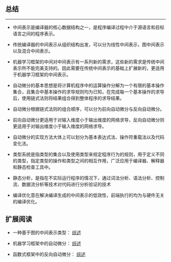 ## 总结
----

-   中间表示是编译器的核心数据结构之一，是程序编译过程中介于源语言和目标语言之间的程序表示。

-   传统编译器的中间表示从组织结构出发，可以分为线性中间表示，图中间表示以及混合中间表示。

-   机器学习框架的中间对中间表示有一系列新的需求，这些新的需求是传统中间表示所不能完美支持的。因此需要在传统中间表示的基础上扩展新的，更适用于机器学习框架的中间表示。

-   自动微分的基本思想是将计算机程序中的运算操作分解为一个有限的基本操作集合，且集合中基本操作的求导规则均为已知，在完成每一个基本操作的求导后，使用链式法则将结果组合得到整体程序的求导结果。

-   自动微分根据链式法则的组合顺序，可以分为前向自动微分与反向自动微分。

-   前向自动微分更适用于对输入维度小于输出维度的网络求导，反向自动微分则更适用于对输出维度小于输入维度的网络求导。

-   自动微分的实现方法大体上可以划分为基本表达式法、操作符重载法以及代码变化法。

-   类型系统是指类型的集合以及使用类型来规定程序行为的规则，用于定义不同的类型，指定类型的操作和类型之间的相互作用，广泛应用于编译器、解释器和静态检查工具中。

-   静态分析，是指在不实际运行程序的情况下，通过词法分析、语法分析、控制流、数据流分析等技术对代码进行分析验证的技术

-   编译优化意在解决编译生成的中间表示的低效性，前端执行的均为与硬件无关的编译优化。


## 扩展阅读

- 一种基于图的中间表示类型： [综述](https://dl.acm.org/doi/10.1145/202530.202534)

- 机器学习框架中的自动微分： [综述](https://arxiv.org/abs/1502.05767)

- 函数式框架中的反向自动微分： [综述](https://dl.acm.org/doi/10.1145/1330017.1330018)
